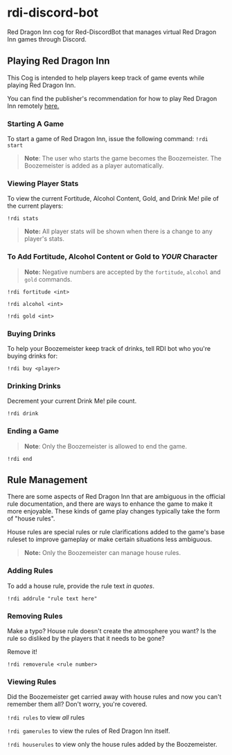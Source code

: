 # rdi-discord-bot
Red Dragon Inn cog for Red-DiscordBot that manages virtual Red Dragon Inn games through Discord.

## Playing Red Dragon Inn
This Cog is intended to help players keep track of game events while playing Red Dragon Inn.

You can find the publisher's recommendation for how to play Red Dragon Inn remotely [here.](http://slugfestgames.com/teleconference-rdi/)

### Starting A Game
To start a game of Red Dragon Inn, issue the following command: `!rdi start`

> **Note**: The user who starts the game becomes the Boozemeister.
> The Boozemeister is added as a player automatically.

### Viewing Player Stats
To view the current Fortitude, Alcohol Content, Gold, and Drink Me! pile of the current players:

`!rdi stats`

> **Note:** All player stats will be shown when there is a change to any player's stats.

### To Add Fortitude, Alcohol Content or Gold to _YOUR_ Character
> **Note:** Negative numbers are accepted by the `fortitude`, `alcohol` and `gold` commands.

`!rdi fortitude <int>`

`!rdi alcohol <int>`

`!rdi gold <int>`

### Buying Drinks
To help your Boozemeister keep track of drinks, tell RDI bot who you're buying drinks for:

`!rdi buy <player>`

### Drinking Drinks
Decrement your current Drink Me! pile count.

`!rdi drink`

### Ending a Game
> **Note**: Only the Boozemeister is allowed to end the game.

`!rdi end`

## Rule Management
There are some aspects of Red Dragon Inn that are ambiguous in the official rule documentation, and there are ways to
enhance the game to make it more enjoyable. These kinds of game play changes typically take the form of "house rules". 

House rules are special rules or rule clarifications added to the game's base ruleset to improve gameplay or make certain
situations less ambiguous.

> **Note:** Only the Boozemeister can manage house rules.

### Adding Rules
To add a house rule, provide the rule text _in quotes_.

`!rdi addrule "rule text here"`

### Removing Rules
Make a typo? House rule doesn't create the atmosphere you want? Is the rule so disliked by the players that it needs to be gone?

Remove it!

`!rdi removerule <rule number>`

### Viewing Rules
Did the Boozemeister get carried away with house rules and now you can't remember them all? Don't worry, you're covered.

`!rdi rules` to view _all_ rules

`!rdi gamerules` to view the rules of Red Dragon Inn itself.

`!rdi houserules` to view only the house rules added by the Boozemeister.
